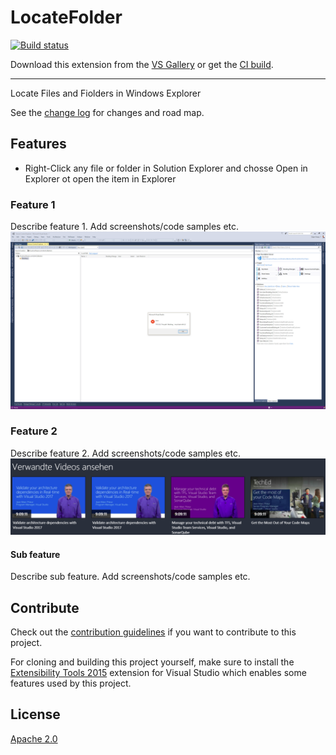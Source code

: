 # LocateFolder

<!-- Replace this badge with your own-->
[![Build status](https://ci.appveyor.com/api/projects/status/hv6uyc059rqbc6fj?svg=true)](https://ci.appveyor.com/project/madskristensen/extensibilitytools)

<!-- Update the VS Gallery link after you upload the VSIX-->
Download this extension from the [VS Gallery](https://visualstudiogallery.msdn.microsoft.com/[GuidFromGallery])
or get the [CI build](http://vsixgallery.com/extension/48d3bf5a-f247-4587-ab35-d47a1aff2add/).

---------------------------------------

Locate Files and Fiolders in Windows Explorer

See the [change log](CHANGELOG.md) for changes and road map.

## Features

- Right-Click any file or folder in Solution Explorer and chosse Open in Explorer ot open the item in Explorer

### Feature 1
Describe feature 1. Add screenshots/code samples etc.
![Open](images/file1.png)

### Feature 2
Describe feature 2. Add screenshots/code samples etc.
![File2](images/file2.png)

#### Sub feature
Describe sub feature. Add screenshots/code samples etc.

## Contribute
Check out the [contribution guidelines](CONTRIBUTING.md)
if you want to contribute to this project.

For cloning and building this project yourself, make sure
to install the
[Extensibility Tools 2015](https://visualstudiogallery.msdn.microsoft.com/ab39a092-1343-46e2-b0f1-6a3f91155aa6)
extension for Visual Studio which enables some features
used by this project.

## License
[Apache 2.0](LICENSE)
